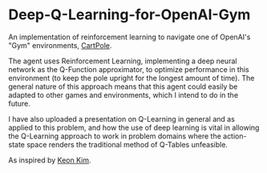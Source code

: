 # Deep-Q-Learning-for-OpenAI-Gym

An implementation of reinforcement learning to navigate one of OpenAI's "Gym" environments, [CartPole](https://github.com/openai/gym/wiki/CartPole-v0). 

The agent uses Reinforcement Learning, implementing a deep neural network as the Q-Function approximator, to optimize performance in this environment  (to keep the pole upright for the longest amount of time). The general nature of this approach means that this agent could easily be adapted to other games and environments, which I intend to do in the future. 

I have also uploaded a presentation on Q-Learning in general and as applied to this problem, and how the use of deep learning is vital in allowing the Q-Learning approach to work in problem domains where the action-state space renders the traditional method of Q-Tables unfeasible. 

As inspired by [Keon Kim](https://github.com/keon).
